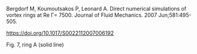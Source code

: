 Bergdorf M, Koumoutsakos P, Leonard A. 
Direct numerical simulations of vortex rings at Re Γ= 7500. 
Journal of Fluid Mechanics. 2007 Jun;581:495-505.

https://doi.org/10.1017/S0022112007006192

Fig. 7, ring A (solid line)
